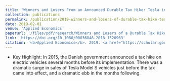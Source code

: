 ```yaml
---
title: "Winners and Losers From an Announced Durable Tax Hike: Tesla in Denmark"
collection: publications
permalink: /publication/2019-winners-and-losers-of-durable-tax-hike-tesla-in-denmark
date: 2019-02-01
venue: 'Applied Economics'
paperurl: '/files/pdf/research/Winners and Losers of a Durable Tax Hike Tesla in Denmark.pdf'
link: 'https://doi.org/10.1080/00036846.2018.1520963'
citation: '<b>Applied Economics</b>. 2019. <a href="https://scholar.google.com/scholar?hl=en&as_sdt=0%2C5&q=%22Winners+and+Losers+From+an+Announced+Durable+Tax+Hike%3A+Tesla+in+Denmark%22&btnG=#d=gs_cit&u=%2Fscholar%3Fq%3Dinfo%3AOr8-1Tob9qEJ%3Ascholar.google.com%2F%26output%3Dcite%26scirp%3D0%26hl%3Den">Citation</a>'
---
```

* Key Highlight: In 2015, the Danish government announced a tax hike on electric vehicles several months before its implementation. There was a dramatic surge in sales of Tesla Model S vehicles just before the tax came into effect, and a dramatic ebb in the months following.
